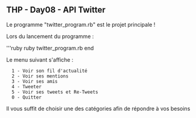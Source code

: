 ## THP - Day08 - API Twitter

Le programme "twitter_program.rb" est le projet principale !

Lors du lancement du programme :

'''ruby
  ruby twitter_program.rb
end

Le menu suivant s'affiche :

```
  1 - Voir son fil d'actualité
  2 - Voir ses mentions
  3 - Voir ses amis
  4 - Tweeter
  5 - Voir ses tweets et Re-Tweets
  0 - Quitter
```

Il vous suffit de choisir une des catégories afin de répondre à vos besoins
